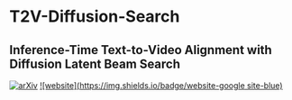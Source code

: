 # T2V-Diffusion-Search

## Inference-Time Text-to-Video Alignment with Diffusion Latent Beam Search

[![arXiv](https://img.shields.io/badge/arXiv-2501.19252-b31b1b.svg)](https://arxiv.org/abs/2501.19252)
[![website](https://img.shields.io/badge/website-google site-blue)](https://sites.google.com/view/t2v-dlbs)
